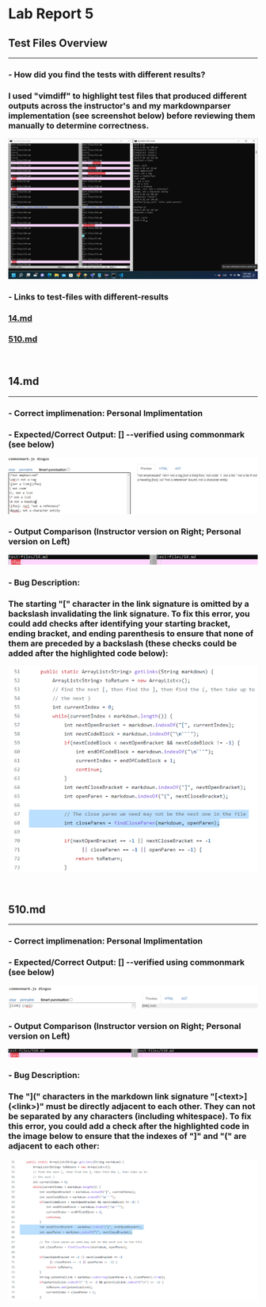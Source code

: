 # **Lab Report 5**

## **Test Files Overview**
---
### - **How did you find the tests with different results?**

### I used "vimdiff" to highlight test files that produced different outputs across the instructor's and my markdownparser implementation (see screenshot below) before reviewing them manually to determine correctness.

![Image](Assests/pic_1.png)

### - **Links to test-files with different-results**

### **[14.md](https://github.com/nidhidhamnani/markdown-parser/blob/main/test-files/14.md)**

### **[510.md](https://github.com/nidhidhamnani/markdown-parser/blob/main/test-files/510.md)**

<br/>

## **14.md**
---
### - **Correct implimenation: Personal Implimentation**
### - **Expected/Correct Output: [] --verified using commonmark (see below)**
![Image](Assests/pic_5.png)
### - **Output Comparison (Instructor version on Right; Personal version on Left)**
![Image](Assests/pic_2.png)
### - **Bug Description:**
### The starting "[" character in the link signature is omitted by a backslash invalidating the link signature. To fix this error, you could add checks after identifying your starting bracket, ending bracket, and ending parenthesis to ensure that none of them are preceded by a backslash (these checks could be added after the highlighted code below):
![Image](Assests/pic_7.png)

<br/>

## **510.md**
---
### - **Correct implimenation: Personal Implimentation**
### - **Expected/Correct Output: [] --verified using commonmark (see below)**
![Image](Assests/pic_4.png)
### - **Output Comparison (Instructor version on Right; Personal version on Left)**
![Image](Assests/pic_3.png)
### - **Bug Description:**
### The "](" characters in the markdown link signature "\[\<text\>](\<link\>)" must be directly adjacent to each other. They can not be separated by any characters (including whitespace). To fix this error, you could add a check after the highlighted code in the image below to ensure that the indexes of "]" and "(" are adjacent to each other:
![Image](Assests/pic_6.png)